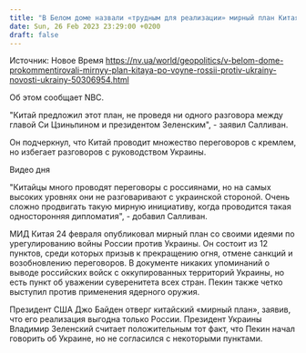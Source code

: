 ```yaml
---
title: "В Белом доме назвали «трудным для реализации» мирный план Китая"
date: Sun, 26 Feb 2023 23:29:00 +0200
draft: false
---
```

Источник: Новое Время https://nv.ua/world/geopolitics/v-belom-dome-prokommentirovali-mirnyy-plan-kitaya-po-voyne-rossii-protiv-ukrainy-novosti-ukrainy-50306954.html


Об этом сообщает NBC.

"Китай предложил этот план, не проведя ни одного разговора между главой Си Цзиньпином и президентом Зеленским", - заявил Салливан.

Он подчеркнул, что Китай проводит множество переговоров с кремлем, но избегает разговоров с руководством Украины.

  Видео дня   

"Китайцы много проводят переговоры с россиянами, но на самых высоких уровнях они не разговаривают с украинской стороной. Очень сложно продвигать такую мирную инициативу, когда проводится такая односторонняя дипломатия", - добавил Салливан.

МИД Китая 24 февраля опубликовал мирный план со своими идеями по урегулированию войны России против Украины. Он состоит из 12 пунктов, среди которых призыв к прекращению огня, отмене санкций и возобновлению переговоров. В документе никаких упоминаний о выводе российских войск с оккупированных территорий Украины, но есть пункт об уважении суверенитета всех стран. Пекин также четко выступил против применения ядерного оружия.

Президент США Джо Байден отверг китайский «мирный план», заявив, что его реализация выгодна только России. Президент Украины Владимир Зеленский считает положительным тот факт, что Пекин начал говорить об Украине, но не согласился с некоторыми пунктами.
